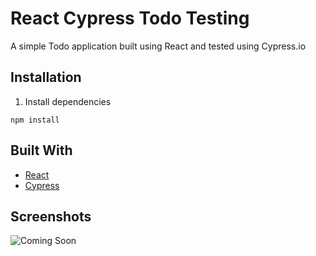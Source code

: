 # React Cypress Todo Testing

A simple Todo application built using React and tested using Cypress.io

## Installation

1. Install dependencies

```
npm install
```

## Built With

- [React](https://reactjs.org/)
- [Cypress](https://www.cypress.io/)

## Screenshots

![Coming Soon](https://upload.wikimedia.org/wikipedia/commons/8/80/Comingsoon.png "Coming Soon")

